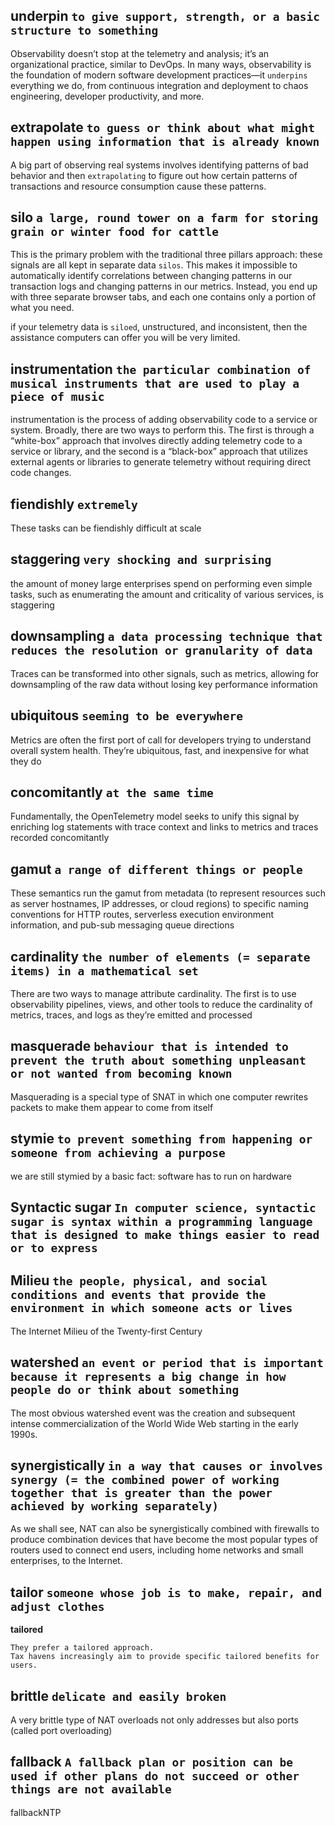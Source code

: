 ## underpin  `to give support, strength, or a basic structure to something`
Observability doesn’t stop at the telemetry and analysis; it’s an organizational practice, similar to DevOps. 
In many ways, observability is the foundation of modern software development practices—it `underpins` everything we do, 
from continuous integration and deployment to chaos engineering, developer productivity, and more. 

## extrapolate `to guess or think about what might happen using information that is already known`
A big part of observing real systems involves identifying patterns of bad behavior and then `extrapolating` to figure out how certain patterns of transactions and resource consumption cause these patterns. 

## silo `a large, round tower on a farm for storing grain or winter food for cattle`
This is the primary problem with the traditional three pillars approach: these signals are all kept in separate data `silos`. This makes it impossible to automatically identify correlations between changing patterns in our transaction logs and changing patterns in our metrics. Instead, you end up with three separate browser tabs, and each one contains only a portion of what you need.

if your telemetry data is `siloed`, unstructured, and inconsistent, then the assistance computers can offer you will be very limited.

## instrumentation `the particular combination of musical instruments that are used to play a piece of music`
instrumentation is the process of adding observability code to a service or system. Broadly, there are two ways to perform this. The first is through a “white-box” approach that involves directly adding telemetry code to a service or library, and the second is a “black-box” approach that utilizes external agents or libraries to generate telemetry without requiring direct code changes. 

## fiendishly `extremely`
These tasks can be fiendishly difficult at scale

## staggering `very shocking and surprising`
the amount of money large enterprises spend on performing even simple tasks, such as enumerating the amount and criticality of various services, is staggering

## downsampling  `a data processing technique that reduces the resolution or granularity of data`
Traces can be transformed into other signals, such as metrics, allowing for downsampling of the raw data without losing key performance information

## ubiquitous `seeming to be everywhere`
Metrics are often the first port of call for developers trying to understand overall system health. They’re ubiquitous, fast, and inexpensive for what they do

## concomitantly `at the same time`
Fundamentally, the OpenTelemetry model seeks to unify this signal by enriching log statements with trace context and links to metrics and traces recorded concomitantly

## gamut  `a range of different things or people`
These semantics run the gamut from metadata (to represent resources such as server hostnames, IP addresses, or cloud regions) to specific naming conventions for HTTP routes, serverless execution environment information, and pub-sub messaging queue directions
## cardinality `the number of elements (= separate items) in a mathematical set`
There are two ways to manage attribute cardinality. The first is to use observability pipelines, views, and other tools to reduce the cardinality of metrics, traces, and logs as they’re emitted and processed

## masquerade `behaviour that is intended to prevent the truth about something unpleasant or not wanted from becoming known`
Masquerading is a special type of SNAT in which one computer rewrites packets to make them appear to come from itself

## stymie `to prevent something from happening or someone from achieving a purpose`
we are still stymied by a basic fact: software has to run on hardware

## Syntactic sugar  `In computer science, syntactic sugar is syntax within a programming language that is designed to make things easier to read or to express`

## Milieu `the people, physical, and social conditions and events that provide the environment in which someone acts or lives`
The Internet Milieu of the Twenty-first Century

## watershed  `an event or period that is important because it represents a big change in how people do or think about something`
The most obvious watershed event was the creation and subsequent intense commercialization of the World Wide Web starting in the early 1990s. 

## synergistically  `in a way that causes or involves synergy (= the combined power of working together that is greater than the power achieved by working separately)`
As we shall see, NAT can also be synergistically combined with firewalls to produce combination devices that have become the most popular types of routers used to connect end users, including home networks and small enterprises, to the Internet.

## tailor `someone whose job is to make, repair, and adjust clothes`

**tailored**
```
They prefer a tailored approach.
Tax havens increasingly aim to provide specific tailored benefits for users.
```

## brittle  `delicate and easily broken`
A very brittle type of NAT overloads not only addresses but also ports (called port overloading)

## fallback  `A fallback plan or position can be used if other plans do not succeed or other things are not available`
fallbackNTP
